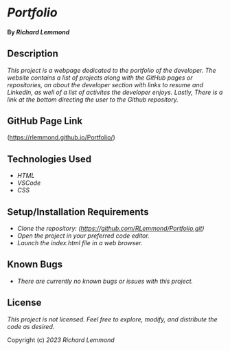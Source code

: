 # _Portfolio_

#### By _**Richard Lemmond**_


## Description

_This project is a webpage dedicated to the portfolio of the developer. The website contains a list of projects along with the GitHub pages or repositories, an about the developer section with links to resume and LinkedIn, as well of a list of activites the developer enjoys. Lastly, There is a link at the bottom directing the user to the Github repository._


## GitHub Page Link

(https://rlemmond.github.io/Portfolio/)


## Technologies Used

* _HTML_
* _VSCode_
* _CSS_


## Setup/Installation Requirements

* _Clone the repository: (https://github.com/RLemmond/Portfolio.git)_
* _Open the project in your preferred code editor._
* _Launch the index.html file in a web browser._


## Known Bugs

* _There are currently no known bugs or issues with this project._


## License

_This project is not licensed. Feel free to explore, modify, and distribute the code as desired._

Copyright (c) _2023_ _Richard Lemmond_
